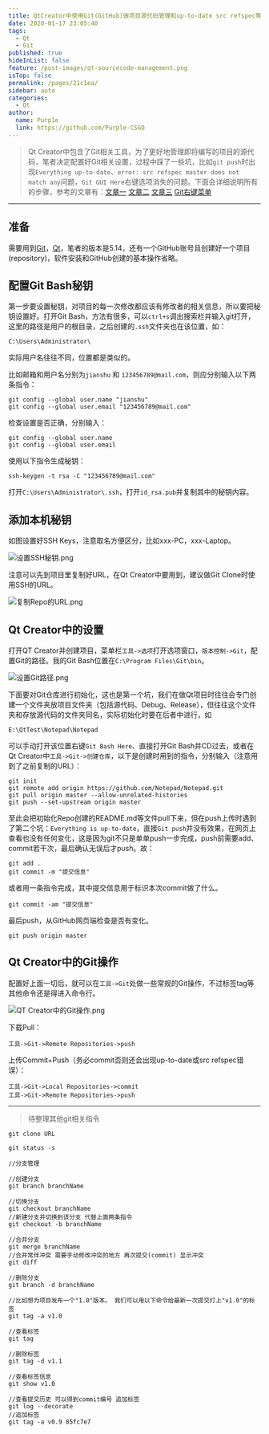 ```yaml
---
title: QtCreator中使用Git(GitHub)做项目源代码管理和up-to-date src refspec等问题踩坑
date: 2020-01-17 23:05:40
tags: 
  - Qt
  - Git
published: true
hideInList: false
feature: /post-images/qt-sourcecode-management.png
isTop: false
permalink: /pages/21c1ea/
sidebar: auto
categories: 
  - Qt
author: 
  name: Purp1e
  link: https://github.com/Purple-CSGO
---
```

> Qt Creator中包含了Git相关工具，为了更好地管理即将编写的项目的源代码，笔者决定配置好Git相关设置，过程中踩了一些坑，比如`git push`时出现`Everything up-to-date`、`error: src refspec master does not match any`问题，`Git GUI Here`右键选项消失的问题。下面会详细说明所有的步骤，参考的文章有：[文章一](https://blog.csdn.net/qq21497936/article/details/80174554) [文章二](https://blog.csdn.net/yanguo110/article/details/80731774) [文章三](https://blog.csdn.net/xl_lx/article/details/80676208) [Git右键菜单](https://blog.csdn.net/weixin_39251617/article/details/79055820)

-- --

## 准备

需要用到[Git]([https://git-scm.com/downloads](https://git-scm.com/downloads)
)，[Qt]([http://download.qt.io/archive/qt/](http://download.qt.io/archive/qt/)
)，笔者的版本是5.14，还有一个GitHub账号且创建好一个项目(repository)，软件安装和GitHub创建的基本操作省略。

## 配置Git Bash秘钥

第一步要设置秘钥，对项目的每一次修改都应该有修改者的相关信息，所以要把秘钥设置好。打开Git Bash，方法有很多，可以`ctrl+s`调出搜索栏并输入git打开，这里的路径是用户的根目录，之后创建的`.ssh`文件夹也在该位置，如：

```
C:\Users\Administrator\
```

实际用户名往往不同，位置都是类似的。

比如邮箱和用户名分别为`jianshu` 和 `123456789@mail.com`，则应分别输入以下两条指令：

```
git config --global user.name "jianshu"
git config --global user.email "123456789@mail.com"
```

检查设置是否正确，分别输入：

```
git config --global user.name
git config --global user.email
```

使用以下指令生成秘钥：

```
ssh-keygen -t rsa -C "123456789@mail.com"
```

打开`C:\Users\Administrator\.ssh`，打开`id_rsa.pub`并复制其中的秘钥内容。

## 添加本机秘钥

如图设置好SSH Keys，注意取名方便区分，比如xxx-PC，xxx-Laptop。

![设置SSH秘钥.png](https://gitee.com/Purple-CSGO/Purp1e-Image-Hosting/raw/master/20200329230741.png)

注意可以先到项目里复制好URL，在Qt Creator中要用到，建议做Git Clone时使用SSH的URL。

![复制Repo的URL.png](https://gitee.com/Purple-CSGO/Purp1e-Image-Hosting/raw/master/20200329230813.png)

## Qt Creator中的设置

打开QT Creator并创建项目，菜单栏`工具->选项`打开选项窗口，`版本控制->Git`，配置Git的路径。我的Git Bash位置在`C:\Program Files\Git\bin`。

![设置Git路径.png](https://gitee.com/Purple-CSGO/Purp1e-Image-Hosting/raw/master/20200329230828.png)

下面要对Git仓库进行初始化，这也是第一个坑，我们在做Qt项目时往往会专门创建一个文件夹放项目文件夹（包括源代码、Debug、Release），但往往这个文件夹和存放源代码的文件夹同名，实际初始化时要在后者中进行，如

```
E:\QtTest\Notepad\Notepad
```

可以手动打开该位置右键`Git Bash Here`、直接打开Git Bash并CD过去，或者在Qt Creator中`工具->Git->创建仓库`，以下是创建时用到的指令，分别输入（注意用到了之前复制的URL）：

```
git init
git remote add origin https://github.com/Notepad/Notepad.git
git pull origin master --allow-unrelated-histories
git push --set-upstream origin master
```

至此会把初始化Repo创建的README.md等文件pull下来，但在push上传时遇到了第二个坑：`Everything is up-to-date`，直接`Git push`并没有效果，在网页上查看也没有任何变化，这是因为git不只是单单push一步完成，push前需要add、commit若干次，最后确认无误后才push。故：

```
git add .
git commit -m "提交信息"
```

或者用一条指令完成，其中提交信息用于标识本次commit做了什么。

```
git commit -am "提交信息"
```

最后push，从GitHub网页端检查是否有变化。

```
git push origin master
```

## Qt Creator中的Git操作

配置好上面一切后，就可以在`工具->Git`处做一些常规的Git操作，不过标签tag等其他命令还是得进入命令行。

![QT Creator中的Git操作.png](https://gitee.com/Purple-CSGO/Purp1e-Image-Hosting/raw/master/20200329230855.png)

下载Pull：

```
工具->Git->Remote Repositories->push
```

上传Commit+Push（务必commit否则还会出现up-to-date或src refspec错误）：

```
工具->Git->Local Repositories->commit
工具->Git->Remote Repositories->push
```

-- --

> 待整理其他git相关指令

```
git clone URL

git status -s

//分支管理

//创建分支
git branch branchName

//切换分支
git checkout branchName
//新建分支并切换到该分支 代替上面两条指令
git checkout -b branchName

//合并分支
git merge branchName
//合并常伴冲突 需要手动修改冲突的地方 再次提交(commit) 显示冲突
git diff

//删除分支
git branch -d branchName

//比如想为项目发布一个"1.0"版本。 我们可以用以下命令给最新一次提交打上"v1.0"的标签
git tag -a v1.0

//查看标签
git tag

//删除标签
git tag -d v1.1

//查看标签信息
git show v1.0

//查看提交历史 可以得到commit编号 追加标签
git log --decorate
//追加标签
git tag -a v0.9 85fc7e7

```
